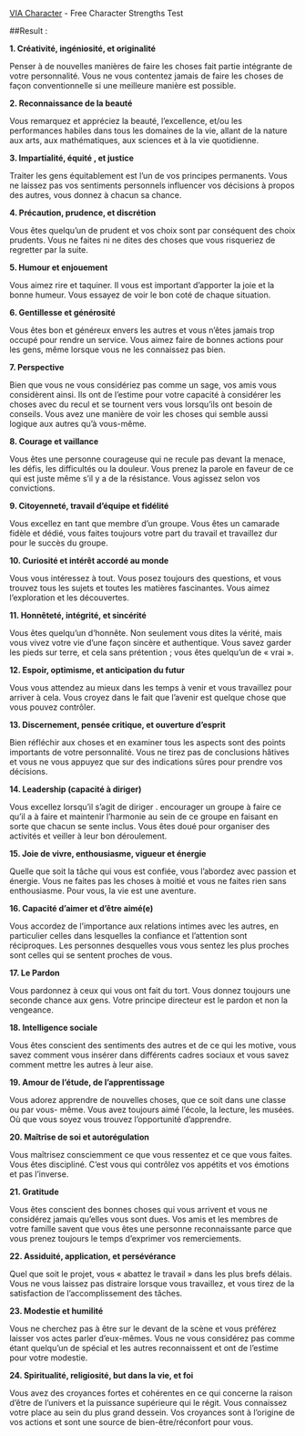 [VIA Character](https://www.viacharacter.org/survey/account/register) - Free Character Strengths Test

##Result :

**1. Créativité, ingéniosité, et originalité**

Penser à de nouvelles manières de faire les choses fait partie intégrante de votre
personnalité. Vous ne vous contentez jamais de faire les choses de façon conventionnelle
si une meilleure manière est possible.

**2. Reconnaissance de la beauté**

Vous remarquez et appréciez la beauté, l’excellence, et/ou les performances habiles dans
tous les domaines de la vie, allant de la nature aux arts, aux mathématiques, aux sciences
et à la vie quotidienne.

**3. Impartialité, équité , et justice**

Traiter les gens équitablement est l’un de vos principes permanents. Vous ne laissez pas
vos sentiments personnels influencer vos décisions à propos des autres, vous donnez à
chacun sa chance.

**4. Précaution, prudence, et discrétion**

Vous êtes quelqu’un de prudent et vos choix sont par conséquent des choix prudents.
Vous ne faites ni ne dites des choses que vous risqueriez de regretter par la suite.

**5. Humour et enjouement**

Vous aimez rire et taquiner. Il vous est important d’apporter la joie et la bonne humeur.
Vous essayez de voir le bon coté de chaque situation.

**6. Gentillesse et générosité**

Vous êtes bon et généreux envers les autres et vous n’êtes jamais trop occupé pour
rendre un service. Vous aimez faire de bonnes actions pour les gens, même lorsque vous
ne les connaissez pas bien.

**7. Perspective**

Bien que vous ne vous considériez pas comme un sage, vos amis vous considèrent ainsi.
Ils ont de l’estime pour votre capacité à considérer les choses avec du recul et se tournent
vers vous lorsqu’ils ont besoin de conseils. Vous avez une manière de voir les choses qui
semble aussi logique aux autres qu’à vous-même.

**8. Courage et vaillance**

Vous êtes une personne courageuse qui ne recule pas devant la menace, les défis, les
difficultés ou la douleur. Vous prenez la parole en faveur de ce qui est juste même s’il y a
de la résistance. Vous agissez selon vos convictions.

**9. Citoyenneté, travail d’équipe et fidélité**

Vous excellez en tant que membre d’un groupe. Vous êtes un camarade fidèle et dédié,
vous faites toujours votre part du travail et travaillez dur pour le succès du groupe.

**10. Curiosité et intérêt accordé au monde**

Vous vous intéressez à tout. Vous posez toujours des questions, et vous trouvez tous les
sujets et toutes les matières fascinantes. Vous aimez l’exploration et les découvertes.

**11. Honnêteté, intégrité, et sincérité**

Vous êtes quelqu’un d’honnête. Non seulement vous dites la vérité, mais vous vivez votre
vie d’une façon sincère et authentique. Vous savez garder les pieds sur terre, et cela sans
prétention ; vous êtes quelqu’un de « vrai ».

**12. Espoir, optimisme, et anticipation du futur**

Vous vous attendez au mieux dans les temps à venir et vous travaillez pour arriver à cela.
Vous croyez dans le fait que l’avenir est quelque chose que vous pouvez contrôler.

**13. Discernement, pensée critique, et ouverture d’esprit**

Bien réfléchir aux choses et en examiner tous les aspects sont des points importants de
votre personnalité. Vous ne tirez pas de conclusions hâtives et vous ne vous appuyez que
sur des indications sûres pour prendre vos décisions.

**14. Leadership (capacité à diriger)**

Vous excellez lorsqu’il s’agit de diriger . encourager un groupe à faire ce qu’il a à faire et
maintenir l’harmonie au sein de ce groupe en faisant en sorte que chacun se sente inclus.
Vous êtes doué pour organiser des activités et veiller à leur bon déroulement.

**15. Joie de vivre, enthousiasme, vigueur et énergie**

Quelle que soit la tâche qui vous est confiée, vous l’abordez avec passion et énergie.
Vous ne faites pas les choses à moitié et vous ne faites rien sans enthousiasme. Pour
vous, la vie est une aventure.

**16. Capacité d’aimer et d’être aimé(e)**

Vous accordez de l’importance aux relations intimes avec les autres, en particulier celles
dans lesquelles la confiance et l’attention sont réciproques. Les personnes desquelles
vous vous sentez les plus proches sont celles qui se sentent proches de vous.

**17. Le Pardon**

Vous pardonnez à ceux qui vous ont fait du tort. Vous donnez toujours une seconde
chance aux gens. Votre principe directeur est le pardon et non la vengeance.

**18. Intelligence sociale**

Vous êtes conscient des sentiments des autres et de ce qui les motive, vous savez
comment vous insérer dans différents cadres sociaux et vous savez comment mettre les
autres à leur aise.

**19. Amour de l’étude, de l’apprentissage**

Vous adorez apprendre de nouvelles choses, que ce soit dans une classe ou par vous-
même. Vous avez toujours aimé l’école, la lecture, les musées. Où que vous soyez vous trouvez l’opportunité d’apprendre.

**20. Maîtrise de soi et autorégulation**

Vous maîtrisez consciemment ce que vous ressentez et ce que vous faites. Vous êtes
discipliné. C’est vous qui contrôlez vos appétits et vos émotions et pas l’inverse.

**21. Gratitude**

Vous êtes conscient des bonnes choses qui vous arrivent et vous ne considérez jamais
qu’elles vous sont dues. Vos amis et les membres de votre famille savent que vous êtes
une personne reconnaissante parce que vous prenez toujours le temps d’exprimer vos
remerciements.

**22. Assiduité, application, et persévérance**

Quel que soit le projet, vous « abattez le travail » dans les plus brefs délais. Vous ne vous
laissez pas distraire lorsque vous travaillez, et vous tirez de la satisfaction de
l’accomplissement des tâches.

**23. Modestie et humilité**

Vous ne cherchez pas à être sur le devant de la scène et vous préférez laisser vos actes
parler d’eux-mêmes. Vous ne vous considérez pas comme étant quelqu’un de spécial et
les autres reconnaissent et ont de l’estime pour votre modestie.

**24. Spiritualité, religiosité, but dans la vie, et foi**

Vous avez des croyances fortes et cohérentes en ce qui concerne la raison d’être de
l’univers et la puissance supérieure qui le régit. Vous connaissez votre place au sein du
plus grand dessein. Vos croyances sont à l’origine de vos actions et sont une source de
bien-être/réconfort pour vous.
